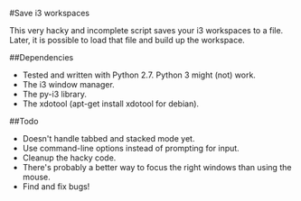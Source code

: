 #Save i3 workspaces

This very hacky and incomplete script saves your i3 workspaces to a file.
Later, it is possible to load that file and build up the workspace.

##Dependencies

* Tested and written with Python 2.7. Python 3 might (not) work.
* The i3 window manager.
* The py-i3 library.
* The xdotool (apt-get install xdotool for debian).

##Todo

* Doesn't handle tabbed and stacked mode yet.
* Use command-line options instead of prompting for input.
* Cleanup the hacky code.
* There's probably a better way to focus the right windows than using 
  the mouse.
* Find and fix bugs!
